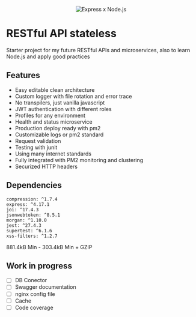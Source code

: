 
<p align="center">
  <img src="https://github.com/SegoCode/Express-api-rest-archetype/blob/main/media/header-alternative.png" alt="Express x Node.js"/>
</p>


# RESTful API stateless
Starter project for my future RESTful APIs and microservices, also to learn Node.js and apply good practices 


## Features
 - Easy editable clean architecture
 - Custom logger with file rotation and error trace
 - No transpilers, just vanilla javascript
 - JWT authentication with different roles
 - Profiles for any environment
 - Health and status microservice
 - Production deploy ready with pm2
 - Customizable logs or pm2 standard  
 - Request validation
 - Testing with junit
 - Using many internet standards
 - Fully integrated with PM2 monitoring and clustering
 - Securized HTTP headers



## Dependencies


```
compression: ^1.7.4
express: ^4.17.1
joi: ^17.4.3
jsonwebtoken: ^8.5.1
morgan: ^1.10.0
jest: ^27.4.3
supertest: ^6.1.6
xss-filters: ^1.2.7
```
881.4kB Min - 303.4kB Min + GZIP

## Work in progress
- [ ] DB Conector
- [ ] Swagger documentation
- [ ] nginx config file
- [ ] Cache
- [ ] Code coverage

